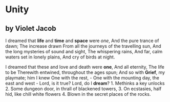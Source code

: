  # Unity
 ## by Violet Jacob


I dreamed that **life** and **time** and **space** were *one*,
        And the pure trance of dawn;
        The increase drawn
    From all the journeys of the travelling sun,
    And the long mysteries of sound and sight,
        The whispering rains,
    And far, calm waters set in lonely plains,
        And cry of birds at night.
        
I dreamed that these and love and death were **one**,
        And all eternity,
        The life to be
    Therewith entwined, throughout the ages spun;
    And so with **Grief**, my playmate; him I knew
        One with the rest, - 
    One with the mounting day, the east and west - 
        Lord, is it true?
    Lord, do I **dream**? 
    1. Methinks a key unlocks
    2. Some dungeon door, in thrall of blackened towers,
    3. On ecstasies, half hid, like chill white flowers
    4. Blown in the secret places of the rocks.

